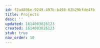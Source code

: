 ```yaml
---
id: f2ad806e-9249-497b-b498-62b29bfde4fb
title: Projects
desc: ''
updated: 1614003026123
created: 1614003026123
stub: true
nav_order: 10
---
```



